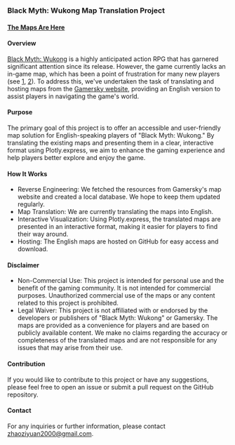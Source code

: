 ### Black Myth: Wukong Map Translation Project

#### [The Maps Are Here](https://ziyuanzhao2000.github.io/black-myth-wukong-english-maps/)

#### Overview
[Black Myth: Wukong](https://store.steampowered.com/app/2358720/Black_Myth_Wukong/) is a highly anticipated action RPG that has garnered significant attention since its release. However, the game currently lacks an in-game map, which has been a point of frustration for many new players (see [1](https://www.reddit.com/r/BlackMythWukong/comments/1eu51nc/lack_of_a_map/), [2](https://www.reddit.com/r/BlackMythWukong/comments/1ewo4wc/if_the_first_update_doesnt_add_a_map_to_this_game/)). To address this, we've undertaken the task of translating and hosting maps from the [Gamersky website](https://www.gamersky.com/tools/map/wukong/?mapId=4), providing an English version to assist players in navigating the game's world.

#### Purpose
The primary goal of this project is to offer an accessible and user-friendly map solution for English-speaking players of "Black Myth: Wukong." By translating the existing maps and presenting them in a clear, interactive format using Plotly.express, we aim to enhance the gaming experience and help players better explore and enjoy the game.

#### How It Works
* Reverse Engineering: We fetched the resources from Gamersky's map website and created a local database. We hope to keep them updated regularly.
* Map Translation: We are currently translating the maps into English.
* Interactive Visualization: Using Plotly.express, the translated maps are presented in an interactive format, making it easier for players to find their way around.
* Hosting: The English maps are hosted on GitHub for easy access and download.

#### Disclaimer
* Non-Commercial Use: This project is intended for personal use and the benefit of the gaming community. It is not intended for commercial purposes. Unauthorized commercial use of the maps or any content related to this project is prohibited.
* Legal Waiver: This project is not affiliated with or endorsed by the developers or publishers of "Black Myth: Wukong" or Gamersky. The maps are provided as a convenience for players and are based on publicly available content. We make no claims regarding the accuracy or completeness of the translated maps and are not responsible for any issues that may arise from their use.

#### Contribution
If you would like to contribute to this project or have any suggestions, please feel free to open an issue or submit a pull request on the GitHub repository.

#### Contact
For any inquiries or further information, please contact zhaoziyuan2000@gmail.com.

